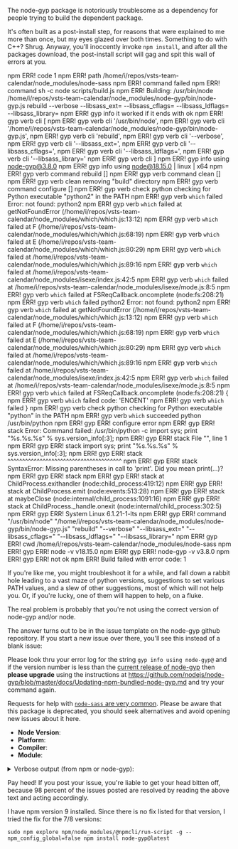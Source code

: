 The node-gyp package is notoriously troublesome as a dependency for people trying to build the dependent package. 

It's often built as a post-install step, for reasons that were explained to me more than once, but my eyes glazed over both times. Something to do with C++? Shrug. 
Anyway, you'll inoccently invoke `npm install`, and after all the packages download, the post-install script will gag and spit this wall of errors at you.

npm ERR! code 1
npm ERR! path /home/i/repos/vsts-team-calendar/node_modules/node-sass
npm ERR! command failed
npm ERR! command sh -c node scripts/build.js
npm ERR! Building: /usr/bin/node /home/i/repos/vsts-team-calendar/node_modules/node-gyp/bin/node-gyp.js rebuild --verbose --libsass_ext= --libsass_cflags= --libsass_ldflags= --libsass_library=
npm ERR! gyp info it worked if it ends with ok
npm ERR! gyp verb cli [
npm ERR! gyp verb cli   '/usr/bin/node',
npm ERR! gyp verb cli   '/home/i/repos/vsts-team-calendar/node_modules/node-gyp/bin/node-gyp.js',
npm ERR! gyp verb cli   'rebuild',
npm ERR! gyp verb cli   '--verbose',
npm ERR! gyp verb cli   '--libsass_ext=',
npm ERR! gyp verb cli   '--libsass_cflags=',
npm ERR! gyp verb cli   '--libsass_ldflags=',
npm ERR! gyp verb cli   '--libsass_library='
npm ERR! gyp verb cli ]
npm ERR! gyp info using node-gyp@3.8.0
npm ERR! gyp info using node@18.15.0 | linux | x64
npm ERR! gyp verb command rebuild []
npm ERR! gyp verb command clean []
npm ERR! gyp verb clean removing "build" directory
npm ERR! gyp verb command configure []
npm ERR! gyp verb check python checking for Python executable "python2" in the PATH
npm ERR! gyp verb `which` failed Error: not found: python2
npm ERR! gyp verb `which` failed     at getNotFoundError (/home/i/repos/vsts-team-calendar/node_modules/which/which.js:13:12)
npm ERR! gyp verb `which` failed     at F (/home/i/repos/vsts-team-calendar/node_modules/which/which.js:68:19)
npm ERR! gyp verb `which` failed     at E (/home/i/repos/vsts-team-calendar/node_modules/which/which.js:80:29)
npm ERR! gyp verb `which` failed     at /home/i/repos/vsts-team-calendar/node_modules/which/which.js:89:16
npm ERR! gyp verb `which` failed     at /home/i/repos/vsts-team-calendar/node_modules/isexe/index.js:42:5
npm ERR! gyp verb `which` failed     at /home/i/repos/vsts-team-calendar/node_modules/isexe/mode.js:8:5
npm ERR! gyp verb `which` failed     at FSReqCallback.oncomplete (node:fs:208:21)
npm ERR! gyp verb `which` failed  python2 Error: not found: python2
npm ERR! gyp verb `which` failed     at getNotFoundError (/home/i/repos/vsts-team-calendar/node_modules/which/which.js:13:12)
npm ERR! gyp verb `which` failed     at F (/home/i/repos/vsts-team-calendar/node_modules/which/which.js:68:19)
npm ERR! gyp verb `which` failed     at E (/home/i/repos/vsts-team-calendar/node_modules/which/which.js:80:29)
npm ERR! gyp verb `which` failed     at /home/i/repos/vsts-team-calendar/node_modules/which/which.js:89:16
npm ERR! gyp verb `which` failed     at /home/i/repos/vsts-team-calendar/node_modules/isexe/index.js:42:5
npm ERR! gyp verb `which` failed     at /home/i/repos/vsts-team-calendar/node_modules/isexe/mode.js:8:5
npm ERR! gyp verb `which` failed     at FSReqCallback.oncomplete (node:fs:208:21) {
npm ERR! gyp verb `which` failed   code: 'ENOENT'
npm ERR! gyp verb `which` failed }
npm ERR! gyp verb check python checking for Python executable "python" in the PATH
npm ERR! gyp verb `which` succeeded python /usr/bin/python
npm ERR! gyp ERR! configure error 
npm ERR! gyp ERR! stack Error: Command failed: /usr/bin/python -c import sys; print "%s.%s.%s" % sys.version_info[:3];
npm ERR! gyp ERR! stack   File "<string>", line 1
npm ERR! gyp ERR! stack     import sys; print "%s.%s.%s" % sys.version_info[:3];
npm ERR! gyp ERR! stack                 ^^^^^^^^^^^^^^^^^^^^^^^^^^^^^^^^^^^^^^^
npm ERR! gyp ERR! stack SyntaxError: Missing parentheses in call to 'print'. Did you mean print(...)?
npm ERR! gyp ERR! stack 
npm ERR! gyp ERR! stack     at ChildProcess.exithandler (node:child_process:419:12)
npm ERR! gyp ERR! stack     at ChildProcess.emit (node:events:513:28)
npm ERR! gyp ERR! stack     at maybeClose (node:internal/child_process:1091:16)
npm ERR! gyp ERR! stack     at ChildProcess._handle.onexit (node:internal/child_process:302:5)
npm ERR! gyp ERR! System Linux 6.1.21-1-lts
npm ERR! gyp ERR! command "/usr/bin/node" "/home/i/repos/vsts-team-calendar/node_modules/node-gyp/bin/node-gyp.js" "rebuild" "--verbose" "--libsass_ext=" "--libsass_cflags=" "--libsass_ldflags=" "--libsass_library="
npm ERR! gyp ERR! cwd /home/i/repos/vsts-team-calendar/node_modules/node-sass
npm ERR! gyp ERR! node -v v18.15.0
npm ERR! gyp ERR! node-gyp -v v3.8.0
npm ERR! gyp ERR! not ok 
npm ERR! Build failed with error code: 1

 
If you're like me, you might troubleshoot it for a while, and fall down a rabbit hole leading to a vast maze of python versions, suggestions to set various PATH values, and a slew of other suggestions, most of which will not help you. Or, if you're lucky, one of them will happen to help, on a fluke.
  
The real problem is probably that you're not using the correct version of node-gyp and/or node.
 
The answer turns out to be in the issue template on the node-gyp github repository. If you start a new issue over there, you'll see this instead of a blank issue:
 <!--
Thank you for reporting an issue!

Remember, this issue tracker is for reporting issues ONLY with node-gyp.

If you have an issue installing a specific module, please file an issue on
that module's issue tracker (`npm issues modulename`). Open issue here only if
you are sure this is an issue with node-gyp, not with the module you are
trying to build.

Fill out the form below. We probably won't investigate an issue that does not
provide the basic information we require.

-->

Please look thru your error log for the string `gyp info using node-gyp@` and if the version number is less than the [current release of node-gyp](https://github.com/nodejs/node-gyp/releases) then __please upgrade__ using the instructions at https://github.com/nodejs/node-gyp/blob/master/docs/Updating-npm-bundled-node-gyp.md and try your command again.

Requests for help with [`node-sass` are very common](https://github.com/nodejs/node-gyp/issues?q=label%3A%22Node+Sass+--%3E+Dart+Sass%22). Please be aware that this package is deprecated, you should seek alternatives and avoid opening new issues about it here.

* **Node Version**: <!-- `node -v` and `npm -v` -->
* **Platform**: <!-- `uname -a` (UNIX), or `systeminfo | findstr /B /C:"OS Name" /C:"OS Version" /C:"System Type"` (Windows) -->
* **Compiler**: <!-- `cc -v` (UNIX) or `msbuild /version & cl` (Windows) -->
* **Module**: <!-- what you tried to build/install -->

<details><summary>Verbose output (from npm or node-gyp):</summary>

```
Paste your log here, between the backticks. It can be:
  - npm --verbose output,
  - or contents of npm-debug.log,
  - or output of node-gyp rebuild --verbose.
Include the command you were trying to run.

This should look like this:

>npm --verbose
npm info it worked if it ends with ok
npm verb cli [
npm verb cli   'C:\\...\\node\\13.9.0\\x64\\node.exe',
npm verb cli   'C:\\...\\node\\13.9.0\\x64\\node_modules\\npm\\bin\\npm-cli.js',
npm verb cli   '--verbose'
npm verb cli ]
npm info using npm@6.13.7
npm info using node@v13.9.0

Usage: npm <command>
(...)
```

</details>

<!-- Any further details -->
 
 
 
 Pay heed! If you post your issue, you're liable to get your head bitten off, because 98 percent of the issues posted are resolved by reading the above text and acting accordingly.
 
 I have npm version 9 installed. Since there is no fix listed for that version, I tried the fix for the 7/8 versions:
 
`sudo npm explore npm/node_modules/@npmcli/run-script -g -- npm_config_global=false npm install node-gyp@latest`
 
